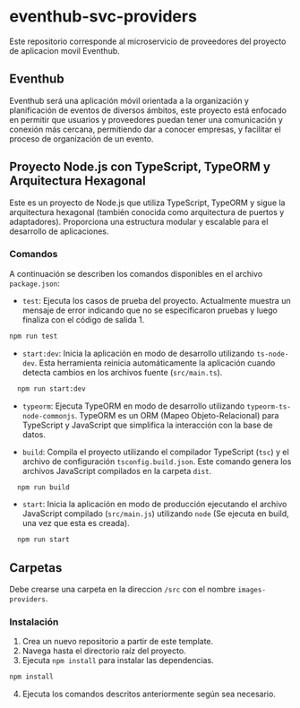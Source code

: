 # eventhub-svc-providers

Este repositorio corresponde al microservicio de proveedores del proyecto de aplicacion movil Eventhub.

## Eventhub
Eventhub será una aplicación móvil orientada a la organización y planificación de eventos de diversos ámbitos, este proyecto está enfocado en permitir que usuarios y proveedores puedan tener una comunicación y conexión más cercana, permitiendo dar a conocer empresas, y facilitar el proceso de organización de un evento.

## Proyecto Node.js con TypeScript, TypeORM y Arquitectura Hexagonal

Este es un proyecto de Node.js que utiliza TypeScript, TypeORM y sigue la arquitectura hexagonal (también conocida como arquitectura de puertos y adaptadores). Proporciona una estructura modular y escalable para el desarrollo de aplicaciones.

### Comandos

A continuación se describen los comandos disponibles en el archivo `package.json`:

- `test`: Ejecuta los casos de prueba del proyecto. Actualmente muestra un mensaje de error indicando que no se especificaron pruebas y luego finaliza con el código de salida 1.
```bash
npm run test
```

- `start:dev`: Inicia la aplicación en modo de desarrollo utilizando `ts-node-dev`. Esta herramienta reinicia automáticamente la aplicación cuando detecta cambios en los archivos fuente (`src/main.ts`).
```bash
  npm run start:dev
  ```

- `typeorm`: Ejecuta TypeORM en modo de desarrollo utilizando `typeorm-ts-node-commonjs`. TypeORM es un ORM (Mapeo Objeto-Relacional) para TypeScript y JavaScript que simplifica la interacción con la base de datos.

- `build`: Compila el proyecto utilizando el compilador TypeScript (`tsc`) y el archivo de configuración `tsconfig.build.json`. Este comando genera los archivos JavaScript compilados en la carpeta `dist`.
```bash
  npm run build
  ```

- `start`: Inicia la aplicación en modo de producción ejecutando el archivo JavaScript compilado (`src/main.js`) utilizando `node` (Se ejecuta en build, una vez que esta es creada).
```bash
  npm run start
  ```
## Carpetas
Debe crearse una carpeta en la direccion `/src` con el nombre `images-providers`.

### Instalación

1. Crea un nuevo repositorio a partir de este template.
2. Navega hasta el directorio raíz del proyecto.
3. Ejecuta `npm install` para instalar las dependencias.
```bash
npm install
```
4. Ejecuta los comandos descritos anteriormente según sea necesario.
